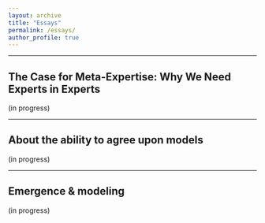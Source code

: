 ```yaml
---
layout: archive
title: "Essays"
permalink: /essays/
author_profile: true
---
```


---
## The Case for Meta-Expertise: Why We Need Experts in Experts

(in progress)

---

## About the ability to agree upon models

(in progress)

---

## Emergence & modeling

(in progress)